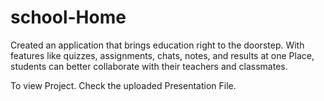# school-Home
Created an application that brings education right to the doorstep. With features like quizzes, assignments, chats, notes, and results at one Place, students can better collaborate with their teachers and classmates.


To view Project. Check the uploaded Presentation File.
